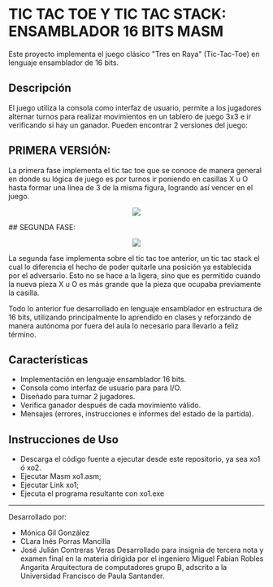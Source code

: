 # TIC TAC TOE Y TIC TAC STACK: ENSAMBLADOR 16 BITS MASM
Este proyecto implementa el juego clásico "Tres en Raya" (Tic-Tac-Toe) en lenguaje ensamblador de 16 bits.

## Descripción
El juego utiliza la consola como interfaz de usuario, permite a los jugadores alternar turnos para realizar movimientos en un tablero de juego 3x3 e ir verificando si hay un ganador.
Pueden encontrar 2 versiones del juego:
## PRIMERA VERSIÓN:
La primera fase implementa el tic tac toe que se conoce de manera general en donde su lógica de juego es por turnos ir poniendo en casillas X u O hasta formar una línea de 3 de la misma figura, logrando así vencer en el juego.
<p align="center">  
<img src="https://github.com/MonicaGilgon/tic-tac-stack-asm/issues/1" />
</p>
## SEGUNDA FASE:
<p align="center">  
<img src="https://github.com/MonicaGilgon/tic-tac-stack-asm/issues/2" />
</p>
La segunda fase implementa sobre el tic tac toe anterior, un tic tac stack el cual lo diferencia el hecho de poder quitarle una posición ya establecida por el adversario.
Esto no se hace a la ligera, sino que es permitido cuando la nueva pieza X u O es más grande que la pieza que ocupaba previamente la casilla.


Todo lo anterior fue desarrollado en lenguaje ensamblador en estructura de 16 bits, utilizando principalmente lo aprendido en clases y reforzando de manera autónoma por fuera del aula lo necesario para llevarlo 
a feliz término.

## Características
- Implementación en lenguaje ensamblador 16 bits.
- Consola como interfaz de usuario para para I/O.
- Diseñado para turnar 2 jugadores.
- Verifica ganador después de cada movimiento válido.
- Mensajes (errores, instrucciones e informes del estado de la partida).

## Instrucciones de Uso
- Descarga el código fuente a ejecutar desde este repositorio, ya sea xo1 ó xo2.
- Ejecutar Masm xo1.asm;
- Ejecutar Link xo1;
- Ejecuta el programa resultante con xo1.exe
-----------------------------------------------------------------------------------------------------------------------------------------------------------------------------------------------------------------
Desarrollado por:
- Mónica Gil González
- CLara Inés Porras Mancilla
- José Julián Contreras Veras
Desarrollado para insignia de tercera nota y examen final en la materia dirigida por el ingeniero Miguel Fabian Robles Angarita Arquitectura de computadores grupo B, adscrito a la Universidad Francisco de Paula Santander.
